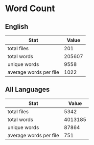 # Word Count

## English

Stat | Value
---- | -----
total files | 201
total words | 205607
unique words | 9558
average words per file | 1022

## All Languages

Stat | Value
---- | -----
total files | 5342
total words | 4013185
unique words | 87864
average words per file | 751
